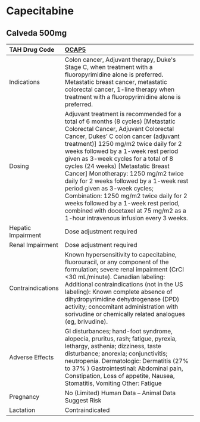 # Capecitabine

## Calveda 500mg

| TAH Drug Code      | [OCAP5](https://www.tahsda.org.tw/drugs/hissearch.php?drug_code=OCAP5)                                                                                                                                                                                                                                                                                                                                                                                                                                                                                                                                              |
|:-------------------|:--------------------------------------------------------------------------------------------------------------------------------------------------------------------------------------------------------------------------------------------------------------------------------------------------------------------------------------------------------------------------------------------------------------------------------------------------------------------------------------------------------------------------------------------------------------------------------------------------------------------|
| Indications        | Colon cancer, Adjuvant therapy, Duke's Stage C, when treatment with a fluoropyrimidine alone is preferred. Metastatic breast cancer, metastatic colorectal cancer, 1-line therapy when treatment with a fluoropyrimidine alone is preferred.                                                                                                                                                                                                                                                                                                                                                                        |
| Dosing             | Adjuvant treatment is recommended for a total of 6 months (8 cycles) [Metastatic Colorectal Cancer, Adjuvant Colorectal Cancer, Dukes’ C colon cancer (adjuvant treatment)] 1250 mg/m2 twice daily for 2 weeks followed by a 1-week rest period given as 3-week cycles for a total of 8 cycles (24 weeks) [Metastatic Breast Cancer] Monotherapy: 1250 mg/m2 twice daily for 2 weeks followed by a 1-week rest period given as 3-week cycles; Combination: 1250 mg/m2 twice daily for 2 weeks followed by a 1-week rest period, combined with docetaxel at 75 mg/m2 as a 1-hour intravenous infusion every 3 weeks. |
| Hepatic Impairment | Dose adjustment required                                                                                                                                                                                                                                                                                                                                                                                                                                                                                                                                                                                            |
| Renal Impairment   | Dose adjustment required                                                                                                                                                                                                                                                                                                                                                                                                                                                                                                                                                                                            |
| Contraindications  | Known hypersensitivity to capecitabine, fluorouracil, or any component of the formulation; severe renal impairment (CrCl <30 mL/minute). Canadian labeling: Additional contraindications (not in the US labeling): Known complete absence of dihydropyrimidine dehydrogenase (DPD) activity; concomitant administration with sorivudine or chemically related analogues (eg, brivudine).                                                                                                                                                                                                                            |
| Adverse Effects    | GI disturbances; hand-foot syndrome, alopecia, pruritus, rash; fatigue, pyrexia, lethargy, asthenia; dizziness, taste disturbance; anorexia; conjunctivitis; neutropenia. Dermatologic: Dermatitis (27% to 37% ) Gastrointestinal: Abdominal pain, Constipation, Loss of appetite, Nausea, Stomatitis, Vomiting Other: Fatigue                                                                                                                                                                                                                                                                                      |
| Pregnancy          | No (Limited) Human Data – Animal Data Suggest Risk                                                                                                                                                                                                                                                                                                                                                                                                                                                                                                                                                                  |
| Lactation          | Contraindicated                                                                                                                                                                                                                                                                                                                                                                                                                                                                                                                                                                                                     |

